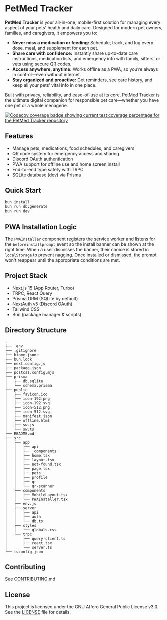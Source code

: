 # PetMed Tracker

**PetMed Tracker** is your all-in-one, mobile-first solution for managing every aspect of your pets' health and daily care. Designed for modern pet owners, families, and caregivers, it empowers you to:

- **Never miss a medication or feeding:** Schedule, track, and log every dose, meal, and supplement for each pet.
- **Share care with confidence:** Instantly share up-to-date care instructions, medication lists, and emergency info with family, sitters, or vets using secure QR codes.
- **Access anywhere, anytime:** Works offline as a PWA, so you’re always in control—even without internet.
- **Stay organized and proactive:** Get reminders, see care history, and keep all your pets’ vital info in one place.

Built with privacy, reliability, and ease-of-use at its core, PetMed Tracker is the ultimate digital companion for responsible pet care—whether you have one pet or a whole menagerie.

<a href="https://codecov.io/gh/kjanat/petmed-tracker" >
<img src="https://codecov.io/gh/kjanat/petmed-tracker/graph/badge.svg?token=6Xrr3mJr5P" alt="Codecov coverage badge showing current test coverage percentage for the PetMed Tracker repository"/>
</a>

## Features

- Manage pets, medications, food schedules, and caregivers
- QR code system for emergency access and sharing
- Discord OAuth authentication
- PWA support for offline use and home screen install
- End-to-end type safety with TRPC
- SQLite database (dev) via Prisma

## Quick Start

```bash
bun install
bun run db:generate
bun run dev
```

## PWA Installation Logic

The `PWAInstaller` component registers the service worker and listens for the
`beforeinstallprompt` event so the install banner can be shown at the right
time. When a user dismisses the banner, their choice is stored in `localStorage`
to prevent nagging. Once installed or dismissed, the prompt won't reappear until
the appropriate conditions are met.

## Project Stack

- Next.js 15 (App Router, Turbo)
- TRPC, React Query
- Prisma ORM (SQLite by default)
- NextAuth v5 (Discord OAuth)
- Tailwind CSS
- Bun (package manager & scripts)

## Directory Structure

<!-- tree -L 3 --gitignore -I node_modules -->

```tree
.
├── .env
├── .gitignore
├── biome.jsonc
├── bun.lock
├── next.config.js
├── package.json
├── postcss.config.mjs
├── prisma
│   ├── db.sqlite
│   └── schema.prisma
├── public
│   ├── favicon.ico
│   ├── icon-192.png
│   ├── icon-192.svg
│   ├── icon-512.png
│   ├── icon-512.svg
│   ├── manifest.json
│   ├── offline.html
│   ├── sw.js
│   └── sw.ts
├── README.md
├── src
│   ├── app
│   │   ├── api
│   │   ├── _components
│   │   ├── home.tsx
│   │   ├── layout.tsx
│   │   ├── not-found.tsx
│   │   ├── page.tsx
│   │   ├── pets
│   │   ├── profile
│   │   ├── qr
│   │   └── qr-scanner
│   ├── components
│   │   ├── MobileLayout.tsx
│   │   └── PWAInstaller.tsx
│   ├── env.js
│   ├── server
│   │   ├── api
│   │   ├── auth
│   │   └── db.ts
│   ├── styles
│   │   └── globals.css
│   └── trpc
│       ├── query-client.ts
│       ├── react.tsx
│       └── server.ts
└── tsconfig.json
```

## Contributing

See [CONTRIBUTING.md](.github/CONTRIBUTING.md)

## License

This project is licensed under the GNU Affero General Public License v3.0. See the [LICENSE](LICENSE) file for details.

<!-- ## What's next? How do I make an app with this?

We try to keep this project as simple as possible, so you can start with just the scaffolding we set up for you, and add additional things later when they become necessary.

If you are not familiar with the different technologies used in this project, please refer to the respective docs. If you still are in the wind, please join our [Discord](https://t3.gg/discord) and ask for help.

- [Next.js](https://nextjs.org)
- [NextAuth.js](https://next-auth.js.org)
- [Prisma](https://prisma.io)
- [Drizzle](https://orm.drizzle.team)
- [Tailwind CSS](https://tailwindcss.com)
- [tRPC](https://trpc.io)

## Learn More

To learn more about the [T3 Stack](https://create.t3.gg/), take a look at the following resources:

- [Documentation](https://create.t3.gg/)
- [Learn the T3 Stack](https://create.t3.gg/en/faq#what-learning-resources-are-currently-available) — Check out these awesome tutorials

You can check out the [create-t3-app GitHub repository](https://github.com/t3-oss/create-t3-app) — your feedback and contributions are welcome!

## How do I deploy this?

Follow our deployment guides for [Vercel](https://create.t3.gg/en/deployment/vercel), [Netlify](https://create.t3.gg/en/deployment/netlify) and [Docker](https://create.t3.gg/en/deployment/docker) for more information. -->

<!-- markdownlint-configure-file
{
  "no-inline-html": false
}
-->
